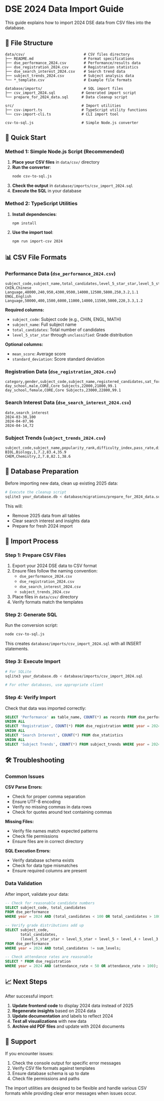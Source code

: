 # DSE 2024 Data Import Guide

This guide explains how to import 2024 DSE data from CSV files into the database.

## 📁 File Structure

```
data/csv/                           # CSV files directory
├── README.md                       # Format specifications
├── dse_performance_2024.csv        # Performance/results data
├── dse_registration_2024.csv       # Registration statistics
├── dse_search_interest_2024.csv    # Search trend data
├── subject_trends_2024.csv         # Subject analysis data
└── *_template.csv                  # Example file formats

database/imports/                   # SQL import files
├── csv_import_2024.sql            # Generated import script
└── prepare_for_2024_data.sql      # Data cleanup script

src/                               # Import utilities
├── csv-import.ts                  # TypeScript utility functions
└── csv-import-cli.ts              # CLI import tool

csv-to-sql.js                      # Simple Node.js converter
```

## 🚀 Quick Start

### Method 1: Simple Node.js Script (Recommended)

1. **Place your CSV files** in `data/csv/` directory
2. **Run the converter**:
   ```bash
   node csv-to-sql.js
   ```
3. **Check the output** in `database/imports/csv_import_2024.sql`
4. **Execute the SQL** in your database

### Method 2: TypeScript Utilities

1. **Install dependencies**:
   ```bash
   npm install
   ```

2. **Use the import tool**:
   ```bash
   npm run import-csv 2024
   ```

## 📊 CSV File Formats

### Performance Data (`dse_performance_2024.csv`)

```csv
subject_code,subject_name,total_candidates,level_5_star_star,level_5_star,level_5,level_4,level_3,level_2,level_1,unclassified,mean_score,standard_deviation
CHIN,Chinese Language,48000,240,950,4300,9500,14000,12500,5800,250,3.2,1.1
ENGL,English Language,50000,400,1500,6000,11000,14000,11500,5000,220,3.3,1.2
```

**Required columns:**
- `subject_code`: Subject code (e.g., CHIN, ENGL, MATH)
- `subject_name`: Full subject name
- `total_candidates`: Total number of candidates
- `level_5_star_star` through `unclassified`: Grade distribution

**Optional columns:**
- `mean_score`: Average score
- `standard_deviation`: Score standard deviation

### Registration Data (`dse_registration_2024.csv`)

```csv
category,gender,subject_code,subject_name,registered_candidates,sat_for_exam,attendance_rate
day_school,male,CORE,Core Subjects,22000,21800,99.1
day_school,female,CORE,Core Subjects,23000,22800,99.1
```

### Search Interest Data (`dse_search_interest_2024.csv`)

```csv
date,search_interest
2024-03-30,100
2024-04-07,96
2024-04-14,72
```

### Subject Trends (`subject_trends_2024.csv`)

```csv
subject_code,subject_name,popularity_rank,difficulty_index,pass_rate,distinction_rate
BIOL,Biology,1,7.2,83.4,35.9
CHEM,Chemistry,2,7.8,82.1,38.6
```

## 🔧 Database Preparation

Before importing new data, clean up existing 2025 data:

```bash
# Execute the cleanup script
sqlite3 your_database.db < database/migrations/prepare_for_2024_data.sql
```

This will:
- Remove 2025 data from all tables
- Clear search interest and insights data
- Prepare for fresh 2024 import

## 📝 Import Process

### Step 1: Prepare CSV Files

1. Export your 2024 DSE data to CSV format
2. Ensure files follow the naming convention:
   - `dse_performance_2024.csv`
   - `dse_registration_2024.csv`
   - `dse_search_interest_2024.csv`
   - `subject_trends_2024.csv`
3. Place files in `data/csv/` directory
4. Verify formats match the templates

### Step 2: Generate SQL

Run the conversion script:

```bash
node csv-to-sql.js
```

This creates `database/imports/csv_import_2024.sql` with all INSERT statements.

### Step 3: Execute Import

```bash
# For SQLite
sqlite3 your_database.db < database/imports/csv_import_2024.sql

# For other databases, use appropriate client
```

### Step 4: Verify Import

Check that data was imported correctly:

```sql
SELECT 'Performance' as table_name, COUNT(*) as records FROM dse_performance WHERE year = 2024
UNION ALL
SELECT 'Registration', COUNT(*) FROM dse_registration WHERE year = 2024
UNION ALL
SELECT 'Search Interest', COUNT(*) FROM dse_statistics
UNION ALL
SELECT 'Subject Trends', COUNT(*) FROM subject_trends WHERE year = 2024;
```

## 🛠️ Troubleshooting

### Common Issues

**CSV Parse Errors:**
- Check for proper comma separation
- Ensure UTF-8 encoding
- Verify no missing commas in data rows
- Check for quotes around text containing commas

**Missing Files:**
- Verify file names match expected patterns
- Check file permissions
- Ensure files are in correct directory

**SQL Execution Errors:**
- Verify database schema exists
- Check for data type mismatches
- Ensure required columns are present

### Data Validation

After import, validate your data:

```sql
-- Check for reasonable candidate numbers
SELECT subject_code, total_candidates
FROM dse_performance
WHERE year = 2024 AND (total_candidates < 100 OR total_candidates > 100000);

-- Verify grade distributions add up
SELECT subject_code,
       total_candidates,
       (level_5_star_star + level_5_star + level_5 + level_4 + level_3 + level_2 + level_1 + unclassified) as sum_levels
FROM dse_performance
WHERE year = 2024 AND total_candidates != sum_levels;

-- Check attendance rates are reasonable
SELECT * FROM dse_registration
WHERE year = 2024 AND (attendance_rate < 50 OR attendance_rate > 100);
```

## 📈 Next Steps

After successful import:

1. **Update frontend code** to display 2024 data instead of 2025
2. **Regenerate insights** based on 2024 data
3. **Update documentation** and labels to reflect 2024
4. **Test all visualizations** with new data
5. **Archive old PDF files** and update with 2024 documents

## 🤝 Support

If you encounter issues:

1. Check the console output for specific error messages
2. Verify CSV file formats against templates
3. Ensure database schema is up to date
4. Check file permissions and paths

The import utilities are designed to be flexible and handle various CSV formats while providing clear error messages when issues occur.